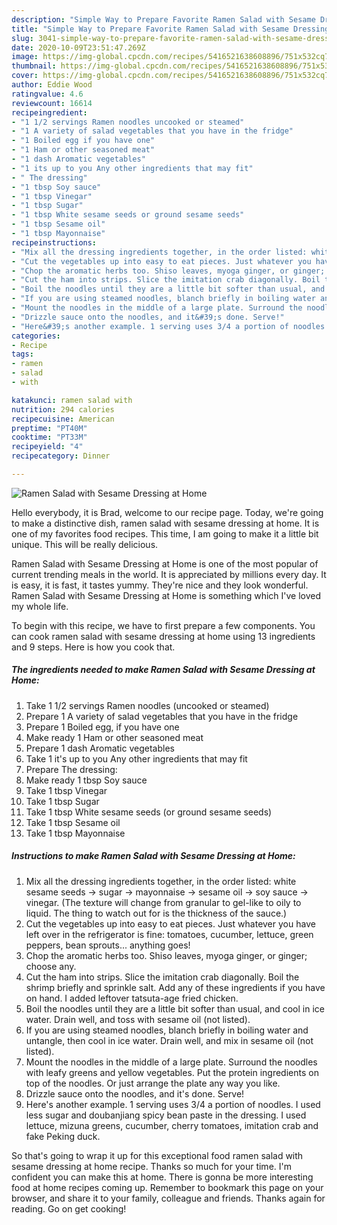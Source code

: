 ```yaml
---
description: "Simple Way to Prepare Favorite Ramen Salad with Sesame Dressing at Home"
title: "Simple Way to Prepare Favorite Ramen Salad with Sesame Dressing at Home"
slug: 3041-simple-way-to-prepare-favorite-ramen-salad-with-sesame-dressing-at-home
date: 2020-10-09T23:51:47.269Z
image: https://img-global.cpcdn.com/recipes/5416521638608896/751x532cq70/ramen-salad-with-sesame-dressing-at-home-recipe-main-photo.jpg
thumbnail: https://img-global.cpcdn.com/recipes/5416521638608896/751x532cq70/ramen-salad-with-sesame-dressing-at-home-recipe-main-photo.jpg
cover: https://img-global.cpcdn.com/recipes/5416521638608896/751x532cq70/ramen-salad-with-sesame-dressing-at-home-recipe-main-photo.jpg
author: Eddie Wood
ratingvalue: 4.6
reviewcount: 16614
recipeingredient:
- "1 1/2 servings Ramen noodles uncooked or steamed"
- "1 A variety of salad vegetables that you have in the fridge"
- "1 Boiled egg if you have one"
- "1 Ham or other seasoned meat"
- "1 dash Aromatic vegetables"
- "1 its up to you Any other ingredients that may fit"
- " The dressing"
- "1 tbsp Soy sauce"
- "1 tbsp Vinegar"
- "1 tbsp Sugar"
- "1 tbsp White sesame seeds or ground sesame seeds"
- "1 tbsp Sesame oil"
- "1 tbsp Mayonnaise"
recipeinstructions:
- "Mix all the dressing ingredients together, in the order listed: white sesame seeds → sugar → mayonnaise → sesame oil → soy sauce → vinegar. (The texture will change from granular to gel-like to oily to liquid. The thing to watch out for is the thickness of the sauce.)"
- "Cut the vegetables up into easy to eat pieces. Just whatever you have left over in the refrigerator is fine: tomatoes, cucumber, lettuce, green peppers, bean sprouts... anything goes!"
- "Chop the aromatic herbs too. Shiso leaves, myoga ginger, or ginger; choose any."
- "Cut the ham into strips. Slice the imitation crab diagonally. Boil the shrimp briefly and sprinkle salt. Add any of these ingredients if you have on hand. I added leftover tatsuta-age fried chicken."
- "Boil the noodles until they are a little bit softer than usual, and cool in ice water. Drain well, and toss with sesame oil (not listed)."
- "If you are using steamed noodles, blanch briefly in boiling water and untangle, then cool in ice water. Drain well, and mix in sesame oil (not listed)."
- "Mount the noodles in the middle of a large plate. Surround the noodles with leafy greens and yellow vegetables. Put the protein ingredients on top of the noodles. Or just arrange the plate any way you like."
- "Drizzle sauce onto the noodles, and it&#39;s done. Serve!"
- "Here&#39;s another example. 1 serving uses 3/4 a portion of noodles. I used less sugar and doubanjiang spicy bean paste in the dressing. I used lettuce, mizuna greens, cucumber, cherry tomatoes, imitation crab and fake Peking duck."
categories:
- Recipe
tags:
- ramen
- salad
- with

katakunci: ramen salad with 
nutrition: 294 calories
recipecuisine: American
preptime: "PT40M"
cooktime: "PT33M"
recipeyield: "4"
recipecategory: Dinner

---
```



![Ramen Salad with Sesame Dressing at Home](https://img-global.cpcdn.com/recipes/5416521638608896/751x532cq70/ramen-salad-with-sesame-dressing-at-home-recipe-main-photo.jpg)

Hello everybody, it is Brad, welcome to our recipe page. Today, we're going to make a distinctive dish, ramen salad with sesame dressing at home. It is one of my favorites food recipes. This time, I am going to make it a little bit unique. This will be really delicious.



Ramen Salad with Sesame Dressing at Home is one of the most popular of current trending meals in the world. It is appreciated by millions every day. It is easy, it is fast, it tastes yummy. They're nice and they look wonderful. Ramen Salad with Sesame Dressing at Home is something which I've loved my whole life.


To begin with this recipe, we have to first prepare a few components. You can cook ramen salad with sesame dressing at home using 13 ingredients and 9 steps. Here is how you cook that.

<!--inarticleads1-->

##### The ingredients needed to make Ramen Salad with Sesame Dressing at Home:

1. Take 1 1/2 servings Ramen noodles (uncooked or steamed)
1. Prepare 1 A variety of salad vegetables that you have in the fridge
1. Prepare 1 Boiled egg, if you have one
1. Make ready 1 Ham or other seasoned meat
1. Prepare 1 dash Aromatic vegetables
1. Take 1 it&#39;s up to you Any other ingredients that may fit
1. Prepare  The dressing:
1. Make ready 1 tbsp Soy sauce
1. Take 1 tbsp Vinegar
1. Take 1 tbsp Sugar
1. Take 1 tbsp White sesame seeds (or ground sesame seeds)
1. Take 1 tbsp Sesame oil
1. Take 1 tbsp Mayonnaise




<!--inarticleads2-->

##### Instructions to make Ramen Salad with Sesame Dressing at Home:

1. Mix all the dressing ingredients together, in the order listed: white sesame seeds → sugar → mayonnaise → sesame oil → soy sauce → vinegar. (The texture will change from granular to gel-like to oily to liquid. The thing to watch out for is the thickness of the sauce.)
1. Cut the vegetables up into easy to eat pieces. Just whatever you have left over in the refrigerator is fine: tomatoes, cucumber, lettuce, green peppers, bean sprouts... anything goes!
1. Chop the aromatic herbs too. Shiso leaves, myoga ginger, or ginger; choose any.
1. Cut the ham into strips. Slice the imitation crab diagonally. Boil the shrimp briefly and sprinkle salt. Add any of these ingredients if you have on hand. I added leftover tatsuta-age fried chicken.
1. Boil the noodles until they are a little bit softer than usual, and cool in ice water. Drain well, and toss with sesame oil (not listed).
1. If you are using steamed noodles, blanch briefly in boiling water and untangle, then cool in ice water. Drain well, and mix in sesame oil (not listed).
1. Mount the noodles in the middle of a large plate. Surround the noodles with leafy greens and yellow vegetables. Put the protein ingredients on top of the noodles. Or just arrange the plate any way you like.
1. Drizzle sauce onto the noodles, and it&#39;s done. Serve!
1. Here&#39;s another example. 1 serving uses 3/4 a portion of noodles. I used less sugar and doubanjiang spicy bean paste in the dressing. I used lettuce, mizuna greens, cucumber, cherry tomatoes, imitation crab and fake Peking duck.




So that's going to wrap it up for this exceptional food ramen salad with sesame dressing at home recipe. Thanks so much for your time. I'm confident you can make this at home. There is gonna be more interesting food at home recipes coming up. Remember to bookmark this page on your browser, and share it to your family, colleague and friends. Thanks again for reading. Go on get cooking!
